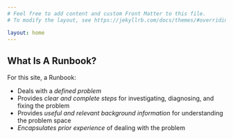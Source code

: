 ```yaml
---
# Feel free to add content and custom Front Matter to this file.
# To modify the layout, see https://jekyllrb.com/docs/themes/#overriding-theme-defaults

layout: home
---
```



## What Is A Runbook?

For this site, a Runbook:

- Deals with a _defined problem_
- Provides _clear and complete steps_ for investigating, diagnosing, and fixing the problem
- Provides _useful and relevant background information_ for understanding the problem space
- _Encapsulates prior experience_ of dealing with the problem